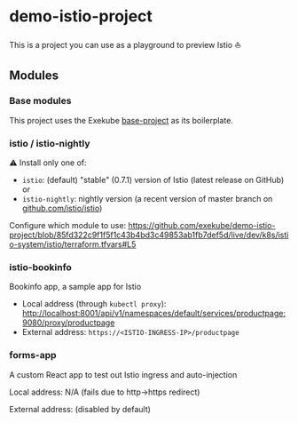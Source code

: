 # demo-istio-project

This is a project you can use as a playground to preview Istio ⛵️

## Modules

### Base modules

This project uses the Exekube [base-project](https://github.com/exekube/base-project) as its boilerplate.

### istio / istio-nightly

:warning: Install only one of:
- `istio`: (default) "stable" (0.7.1) version of Istio (latest release on GitHub) or
- `istio-nightly`: nightly version (a recent version of master branch on [github.com/istio/istio](https://github.com/istio/istio))

Configure which module to use: https://github.com/exekube/demo-istio-project/blob/85fd322c9f1f5f1c43b4bd3c49853ab1fb7def5d/live/dev/k8s/istio-system/istio/terraform.tfvars#L5

### istio-bookinfo

Bookinfo app, a sample app for Istio

- Local address (through `kubectl proxy`): <http://localhost:8001/api/v1/namespaces/default/services/productpage:9080/proxy/productpage>
- External address: `https://<ISTIO-INGRESS-IP>/productpage`

### forms-app

A custom React app to test out Istio ingress and auto-injection

Local address: N/A (fails due to http->https redirect)

External address: (disabled by default)
